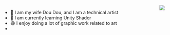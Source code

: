 <img align="right" src="https://github-readme-stats.vercel.app/api?username=yunyufeiwei&show_icons=true&icon_color=CE1D2D&text_color=718096&bg_color=ffffff&hide_title=true" />

- 🔭 I am my wife Dou Dou, and I am a technical artist
- 🌱 I am currently learning Unity Shader
- 😄 I enjoy doing a lot of graphic work related to art
- <!--
  
- **yunyufeiwei/yunyufeiwei** is a ✨ _special_ ✨ repository because its `README.md` (this file) appears on your GitHub profile.


